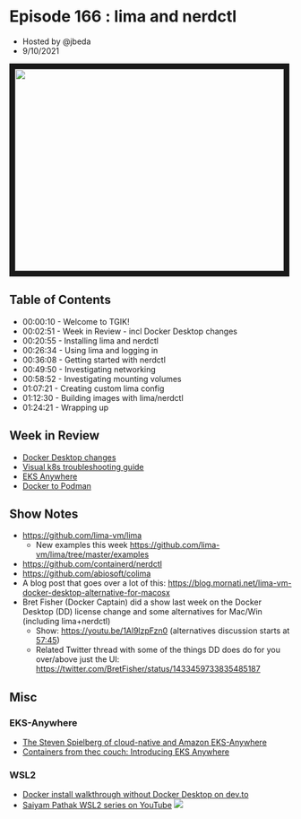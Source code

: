 # Episode 166 : lima and nerdctl
- Hosted by @jbeda
- 9/10/2021

<!--- Thumbnailed embed of the video, n8Xo_ghCIOSY is the video id from the youtube url --->

<a href="https://www.youtube.com/watch?v=pbRP-Q_mPoE
" target="_blank"><img src="http://img.youtube.com/vi/pbRP-Q_mPoE/hqdefault.jpg" width="480" height="360" border="10" /></a>

## Table of Contents

- 00:00:10 - Welcome to TGIK!
- 00:02:51 - Week in Review - incl Docker Desktop changes
- 00:20:55 - Installing lima and nerdctl
- 00:26:34 - Using lima and logging in
- 00:36:08 - Getting started with nerdctl
- 00:49:50 - Investigating networking
- 00:58:52 - Investigating mounting volumes
- 01:07:21 - Creating custom lima config
- 01:12:30 - Building images with lima/nerdctl
- 01:24:21 - Wrapping up

## Week in Review

- [Docker Desktop changes](https://www.docker.com/blog/updating-product-subscriptions/)
- [Visual k8s troubleshooting guide](https://learnk8s.io/troubleshooting-deployments)
- [EKS Anywhere](https://aws.amazon.com/blogs/aws/amazon-eks-anywhere-now-generally-available-to-create-and-manage-kubernetes-clusters-on-premises/)
- [Docker to Podman](https://marcusnoble.co.uk/2021-09-01-migrating-from-docker-to-podman/)

## Show Notes
* https://github.com/lima-vm/lima
    * New examples this week https://github.com/lima-vm/lima/tree/master/examples
* https://github.com/containerd/nerdctl
* https://github.com/abiosoft/colima
* A blog post that goes over a lot of this: https://blog.mornati.net/lima-vm-docker-desktop-alternative-for-macosx
* Bret Fisher (Docker Captain) did a show last week on the Docker Desktop (DD) license change and some alternatives for Mac/Win (including lima+nerdctl)
  * Show: https://youtu.be/1Al9lzpFzn0 (alternatives discussion starts at [57:45](https://youtu.be/1Al9lzpFzn0?t=3465))
  * Related Twitter thread with some of the things DD does do for you over/above just the UI: https://twitter.com/BretFisher/status/1433459733835485187

## Misc
### EKS-Anywhere
- [The Steven Spielberg of cloud-native and Amazon EKS-Anywhere](https://youtu.be/SWk2TwHdo_w)
- [Containers from thec couch: Introducing EKS Anywhere
](https://youtu.be/n7Qh7ha5MG0)

### WSL2

- [Docker install walkthrough without Docker Desktop on dev.to](https://dev.to/bowmanjd/install-docker-on-windows-wsl-without-docker-desktop-34m9)
- [Saiyam Pathak WSL2 series on YouTube](https://www.youtube.com/playlist?list=PL5uLNcv9SibDJNEJBu8N8VhV-QkE6ZFQQ)
![](https://i.imgur.com/ufW9M0D.png)
